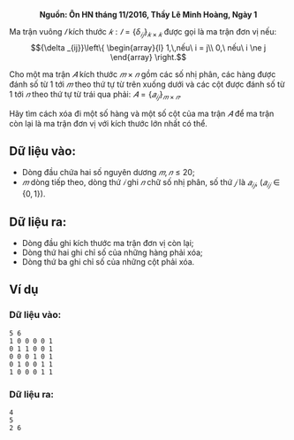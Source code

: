 **<center>Nguồn: Ôn HN tháng 11/2016, Thầy Lê Minh Hoàng, Ngày 1</center>**

Ma trận vuông $𝐼$ kích thước $𝑘: 𝐼 = \{\delta_{𝑖𝑗}\}_{𝑘×𝑘}$ được gọi là ma trận đơn vị nếu:
$${\delta _{ij}}\left\{ \begin{array}{l}
1,\,nếu\ i = j\\
0,\ nếu\ i \ne j
\end{array} \right.$$

Cho một ma trận $𝐴$ kích thước $𝑚×𝑛$ gồm các số nhị phân, các hàng được đánh số từ $1$ tới $𝑚$ theo thứ tự từ trên xuống dưới và các cột được đánh số từ $1$ tới $𝑛$ theo thứ tự từ trái qua phải: $𝐴 = \{𝑎_{𝑖𝑗}\}_{𝑚×𝑛}$.

Hãy tìm cách xóa đi một số hàng và một số cột của ma trận $𝐴$ để ma trận còn lại là ma trận đơn vị với kích thước lớn nhất có thể.

## Dữ liệu vào:
- Dòng đầu chứa hai số nguyên dương $𝑚, 𝑛 ≤ 20$;
- $𝑚$ dòng tiếp theo, dòng thứ $𝑖$ ghi $𝑛$ chữ số nhị phân, số thứ $𝑗$ là $𝑎_{𝑖𝑗},\ (𝑎_{𝑖𝑗} ∈ \{0,1\})$.

## Dữ liệu ra:
- Dòng đầu ghi kích thước ma trận đơn vị còn lại;
- Dòng thứ hai ghi chỉ số của những hàng phải xóa;
- Dòng thứ ba ghi chỉ số của những cột phải xóa.

## Ví dụ 
### Dữ liệu vào:
```
5 6
1 0 0 0 0 1
0 1 1 0 0 1
0 0 0 1 0 1
0 1 0 0 1 1
1 0 0 0 1 1
```

### Dữ liệu ra:
```
4
5
2 6
```
